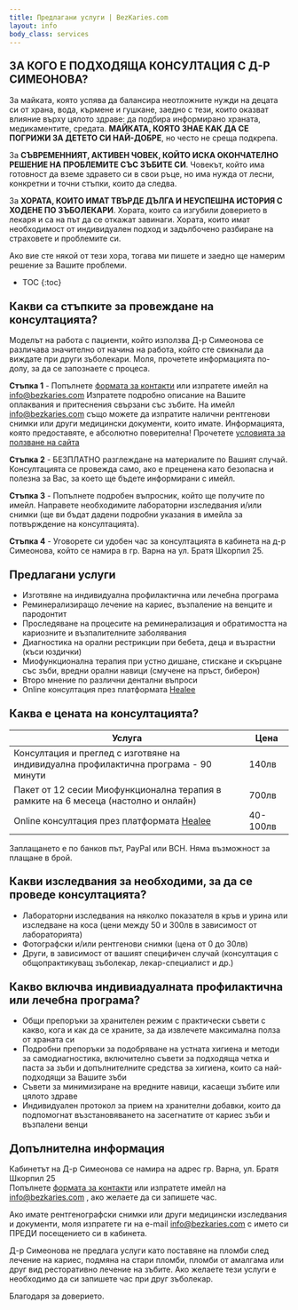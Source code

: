 ```yaml
---
title: Предлагани услуги | BezKaries.com
layout: info
body_class: services
---
```


### <span style="font-size: larger;"> ЗА КОГО Е ПОДХОДЯЩА КОНСУЛТАЦИЯ С Д-Р СИМЕОНОВА? </span><br />

За майката, която успява да балансира неотложните нужди на децата си от храна, вода, кърмене и гушкане, заедно с тези, които оказват влияние върху цялото здраве: да подбира информирано храната, медикаментите, средата. **МАЙКАТА, КОЯТО ЗНАЕ КАК ДА СЕ ПОГРИЖИ ЗА ДЕТЕТО СИ НАЙ-ДОБРЕ**, но често не среща подкрепа.

За **СЪВРЕМЕННИЯТ, АКТИВЕН ЧОВЕК, КОЙТО ИСКА ОКОНЧАТЕЛНО РЕШЕНИЕ НА ПРОБЛЕМИТЕ СЪС ЗЪБИТЕ СИ**. Човекът, който има готовност да вземе здравето си в свои ръце, но има нужда от лесни, конкретни и точни стъпки, които да следва.

За **ХОРАТА, КОИТО ИМАТ ТВЪРДЕ ДЪЛГА И НЕУСПЕШНА ИСТОРИЯ С ХОДЕНЕ ПО ЗЪБОЛЕКАРИ**. Хората, които са изгубили доверието в лекаря и са на път да се откажат завинаги. Хората, които имат необходимост от индивидуален подход и задълбочено разбиране на страховете и проблемите си.


Ако вие сте някой от тези хора, тогава ми пишете и заедно ще намерим решение за Вашите проблеми. <br />


* TOC
{:toc}

### <span style="font-size: larger;">Какви са стъпките за провеждане на консултацията?</span><br />

Моделът на работа с пациенти, който използва Д-р Симеонова се различава значително от начина на работа, който сте свикнали да виждате при други зъболекари. Моля, прочетете информацията по-долу, за да се запознаете с процеса.<br />

**Стъпка 1** - Попълнете [формата за контакти](https://bezkaries.com/contact/) или изпратете имейл на info@bezkaries.com Изпратете подробно описание на Вашите оплаквания и притеснения свързани със зъбите. На имейл info@bezkaries.com също можете да изпратите налични рентгенови снимки или други медицински документи, които имате.
Информацията, която предоставяте, е абсолютно поверителна! Прочетете [условията за ползване на сайта](/terms/)

**Стъпка 2** - БЕЗПЛАТНО разглеждане на материалите по Вашият случай. Консултацията се провежда само, ако е преценена като безопасна и полезна за Вас, за което ще бъдете информирани с имейл. 

**Стъпка 3** - Попълнете подробен въпросник, който ще получите по имейл. Направете необходимите лабораторни изследвания и/или снимки (ще ви бъдат дадени подробни указания в имейла за потвърждение на консултацията).

**Стъпка 4** - Уговорете си удобен час за консултацията в кабинета на д-р Симеонова, който се намира в гр. Варна на ул. Братя Шкорпил 25.

### <span style="font-size: larger;">Предлагани услуги</span><br />

- Изготвяне на индивидуална профилактична или лечебна програма
- Реминерализиращо лечение на кариес, възпаление на венците и пародонтит
- Проследяване на процесите на реминерализация и обратимостта на кариозните и възпалителните заболявания
- Диагностика на орални рестрикции при бебета, деца и възрастни (къси юздички)
- Миофункционална терапия при устно дишане, стискане и скърцане със зъби, вредни орални навици (смучене на пръст, биберон)
- Второ мнение по различни дентални въпроси
- Online консултация през платформата [Healee](https://www.healee.com/bg/580824)

### <span style="font-size: larger;">Каква е цената на консултацията?</span><br />

Услуга | Цена
-----------|-----------|
Консултация и преглед с изготвяне на индивидуална профилактична програма - 90 минути | 140лв
Пакет от 12 сесии Миофункционална терапия в рамките на 6 месеца (настолно и онлайн) | 700лв
Online консултация през платформата [Healee](https://www.healee.com/bg/580824) | 40-100лв

Заплащането е по банков път, PayPal или BCH. Няма възможност за плащане в брой.
<br />

### <span style="font-size: larger;">Какви изследвания за необходими, за да се проведе консултацията?</span><br />


- Лабораторни изследвания на няколко показателя в кръв и урина или изследване на коса (цени между 50 и 300лв в зависимост от лабораторията)
- Фотографски и/или рентгенови снимки (цена от 0 до 30лв)
- Други, в зависимост от вашият специфичен случай (консултация с общопрактикуващ зъболекар, лекар-специалист и др.)

### <span style="font-size: larger;">Какво включва индивиадуалната профилактична или лечебна програма?</span><br />

- Общи препоръки за хранителен режим с практически съвети с какво, кога и как да се храните, за да извлечете максимална полза от храната си 
- Подробни препоръки за подобряване на устната хигиена и методи за самодиагностика, включително съвети за подходяща четка и паста за зъби и допълнителните средства за хигиена, които са най-подходящи за Вашите зъби 
- Съвети за минимизиране на вредните навици, касаещи зъбите или цялото здраве
- Индивидуален протокол за прием на хранителни добавки, които да подпомогнат възстановяването на засегнатите от кариес зъби и възпалени венци


### <span style="font-size: larger;">Допълнителна информация</span><br />

Кабинетът на Д-р Симеонова се намира на адрес гр. Варна, ул. Братя Шкорпил 25<br />
Попълнете [формата за контакти](https://bezkaries.com/contact/) или изпратете имейл на info@bezkaries.com , ако желаете да си запишете час.<br />

Ако имате рентгенографски снимки или други медицински изследвания и документи, моля изпратете ги на e-mail [info@bezkaries.com][email] с името си ПРЕДИ посещението си в кабинета.<br />

Д-р Симеонова не предлага услуги като поставяне на пломби след лечение на кариес, подмяна на стари пломби, пломби от амалгама или друг вид ресторативно лечение на зъбите. Ако желаете тези услуги е необходимо да си запишете час при друг зъболекар. <br />

Благодаря за доверието.


[email]: mailto:info@bezkaries.com
[contact]: /contact/

